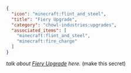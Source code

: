 ```json
{
  "icon": "minecraft:flint_and_steel",
  "title": "Fiery Upgrade",
  "category": "chowl-industries:upgrades",
  "associated_items": [
    "minecraft:flint_and_steel",
    "minecraft:fire_charge"
  ]
}
```

*talk about [Fiery Upgrade](^chowl-industries:upgrades/fiery) here.* (make this secret)